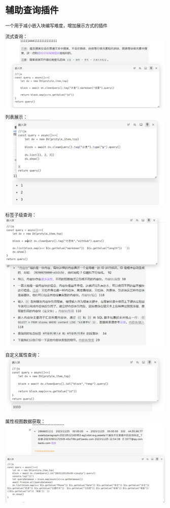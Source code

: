# 辅助查询插件

一个用于减小嵌入块编写难度，增加展示方式的插件

流式查询：
![query](asset/query.png)

列表展示：
![list](asset/list.png)

标签子级查询：
![tag](asset/tagWithSub.png)

自定义属性查询：
![ial](asset/queryIal.png)

属性视图数据获取：
![database](asset/databaseValue.png)